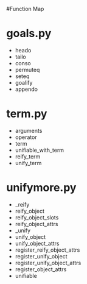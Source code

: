 #Function Map

# goals.py

* heado  
* tailo  
* conso  
* permuteq  
* seteq  
* goalify  
* appendo  

# term.py

* arguments  
* operator  
* term  
* unifiable_with_term  
* reify_term  
* unify_term  

# unifymore.py

* _reify  
* reify_object  
* reify_object_slots  
* reify_object_attrs  
* _unify  
* unify_object  
* unify_object_attrs  
* register_reify_object_attrs  
* register_unify_object  
* register_unify_object_attrs  
* register_object_attrs  
* unifiable  


